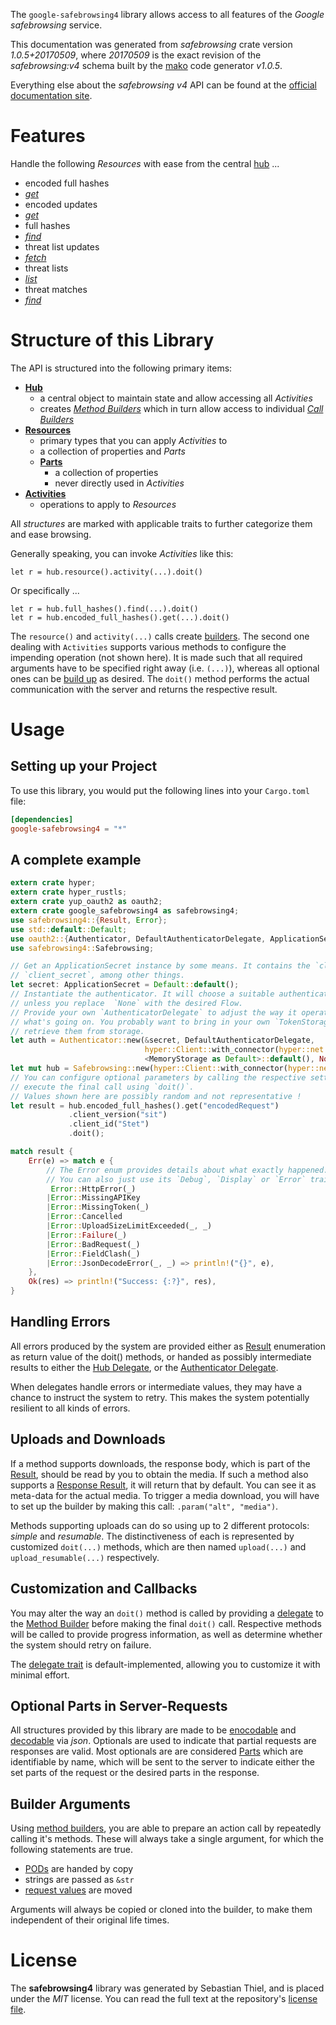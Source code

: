 <!---
DO NOT EDIT !
This file was generated automatically from 'src/mako/api/README.md.mako'
DO NOT EDIT !
-->
The `google-safebrowsing4` library allows access to all features of the *Google safebrowsing* service.

This documentation was generated from *safebrowsing* crate version *1.0.5+20170509*, where *20170509* is the exact revision of the *safebrowsing:v4* schema built by the [mako](http://www.makotemplates.org/) code generator *v1.0.5*.

Everything else about the *safebrowsing* *v4* API can be found at the
[official documentation site](https://developers.google.com/safe-browsing/).
# Features

Handle the following *Resources* with ease from the central [hub](https://docs.rs/google-safebrowsing4/1.0.5+20170509/google_safebrowsing4/struct.Safebrowsing.html) ... 

* encoded full hashes
 * [*get*](https://docs.rs/google-safebrowsing4/1.0.5+20170509/google_safebrowsing4/struct.EncodedFullHasheGetCall.html)
* encoded updates
 * [*get*](https://docs.rs/google-safebrowsing4/1.0.5+20170509/google_safebrowsing4/struct.EncodedUpdateGetCall.html)
* full hashes
 * [*find*](https://docs.rs/google-safebrowsing4/1.0.5+20170509/google_safebrowsing4/struct.FullHasheFindCall.html)
* threat list updates
 * [*fetch*](https://docs.rs/google-safebrowsing4/1.0.5+20170509/google_safebrowsing4/struct.ThreatListUpdateFetchCall.html)
* threat lists
 * [*list*](https://docs.rs/google-safebrowsing4/1.0.5+20170509/google_safebrowsing4/struct.ThreatListListCall.html)
* threat matches
 * [*find*](https://docs.rs/google-safebrowsing4/1.0.5+20170509/google_safebrowsing4/struct.ThreatMatcheFindCall.html)




# Structure of this Library

The API is structured into the following primary items:

* **[Hub](https://docs.rs/google-safebrowsing4/1.0.5+20170509/google_safebrowsing4/struct.Safebrowsing.html)**
    * a central object to maintain state and allow accessing all *Activities*
    * creates [*Method Builders*](https://docs.rs/google-safebrowsing4/1.0.5+20170509/google_safebrowsing4/trait.MethodsBuilder.html) which in turn
      allow access to individual [*Call Builders*](https://docs.rs/google-safebrowsing4/1.0.5+20170509/google_safebrowsing4/trait.CallBuilder.html)
* **[Resources](https://docs.rs/google-safebrowsing4/1.0.5+20170509/google_safebrowsing4/trait.Resource.html)**
    * primary types that you can apply *Activities* to
    * a collection of properties and *Parts*
    * **[Parts](https://docs.rs/google-safebrowsing4/1.0.5+20170509/google_safebrowsing4/trait.Part.html)**
        * a collection of properties
        * never directly used in *Activities*
* **[Activities](https://docs.rs/google-safebrowsing4/1.0.5+20170509/google_safebrowsing4/trait.CallBuilder.html)**
    * operations to apply to *Resources*

All *structures* are marked with applicable traits to further categorize them and ease browsing.

Generally speaking, you can invoke *Activities* like this:

```Rust,ignore
let r = hub.resource().activity(...).doit()
```

Or specifically ...

```ignore
let r = hub.full_hashes().find(...).doit()
let r = hub.encoded_full_hashes().get(...).doit()
```

The `resource()` and `activity(...)` calls create [builders][builder-pattern]. The second one dealing with `Activities` 
supports various methods to configure the impending operation (not shown here). It is made such that all required arguments have to be 
specified right away (i.e. `(...)`), whereas all optional ones can be [build up][builder-pattern] as desired.
The `doit()` method performs the actual communication with the server and returns the respective result.

# Usage

## Setting up your Project

To use this library, you would put the following lines into your `Cargo.toml` file:

```toml
[dependencies]
google-safebrowsing4 = "*"
```

## A complete example

```Rust
extern crate hyper;
extern crate hyper_rustls;
extern crate yup_oauth2 as oauth2;
extern crate google_safebrowsing4 as safebrowsing4;
use safebrowsing4::{Result, Error};
use std::default::Default;
use oauth2::{Authenticator, DefaultAuthenticatorDelegate, ApplicationSecret, MemoryStorage};
use safebrowsing4::Safebrowsing;

// Get an ApplicationSecret instance by some means. It contains the `client_id` and 
// `client_secret`, among other things.
let secret: ApplicationSecret = Default::default();
// Instantiate the authenticator. It will choose a suitable authentication flow for you, 
// unless you replace  `None` with the desired Flow.
// Provide your own `AuthenticatorDelegate` to adjust the way it operates and get feedback about 
// what's going on. You probably want to bring in your own `TokenStorage` to persist tokens and
// retrieve them from storage.
let auth = Authenticator::new(&secret, DefaultAuthenticatorDelegate,
                              hyper::Client::with_connector(hyper::net::HttpsConnector::new(hyper_rustls::TlsClient::new())),
                              <MemoryStorage as Default>::default(), None);
let mut hub = Safebrowsing::new(hyper::Client::with_connector(hyper::net::HttpsConnector::new(hyper_rustls::TlsClient::new())), auth);
// You can configure optional parameters by calling the respective setters at will, and
// execute the final call using `doit()`.
// Values shown here are possibly random and not representative !
let result = hub.encoded_full_hashes().get("encodedRequest")
             .client_version("sit")
             .client_id("Stet")
             .doit();

match result {
    Err(e) => match e {
        // The Error enum provides details about what exactly happened.
        // You can also just use its `Debug`, `Display` or `Error` traits
         Error::HttpError(_)
        |Error::MissingAPIKey
        |Error::MissingToken(_)
        |Error::Cancelled
        |Error::UploadSizeLimitExceeded(_, _)
        |Error::Failure(_)
        |Error::BadRequest(_)
        |Error::FieldClash(_)
        |Error::JsonDecodeError(_, _) => println!("{}", e),
    },
    Ok(res) => println!("Success: {:?}", res),
}

```
## Handling Errors

All errors produced by the system are provided either as [Result](https://docs.rs/google-safebrowsing4/1.0.5+20170509/google_safebrowsing4/enum.Result.html) enumeration as return value of 
the doit() methods, or handed as possibly intermediate results to either the 
[Hub Delegate](https://docs.rs/google-safebrowsing4/1.0.5+20170509/google_safebrowsing4/trait.Delegate.html), or the [Authenticator Delegate](https://docs.rs/yup-oauth2/*/yup_oauth2/trait.AuthenticatorDelegate.html).

When delegates handle errors or intermediate values, they may have a chance to instruct the system to retry. This 
makes the system potentially resilient to all kinds of errors.

## Uploads and Downloads
If a method supports downloads, the response body, which is part of the [Result](https://docs.rs/google-safebrowsing4/1.0.5+20170509/google_safebrowsing4/enum.Result.html), should be
read by you to obtain the media.
If such a method also supports a [Response Result](https://docs.rs/google-safebrowsing4/1.0.5+20170509/google_safebrowsing4/trait.ResponseResult.html), it will return that by default.
You can see it as meta-data for the actual media. To trigger a media download, you will have to set up the builder by making
this call: `.param("alt", "media")`.

Methods supporting uploads can do so using up to 2 different protocols: 
*simple* and *resumable*. The distinctiveness of each is represented by customized 
`doit(...)` methods, which are then named `upload(...)` and `upload_resumable(...)` respectively.

## Customization and Callbacks

You may alter the way an `doit()` method is called by providing a [delegate](https://docs.rs/google-safebrowsing4/1.0.5+20170509/google_safebrowsing4/trait.Delegate.html) to the 
[Method Builder](https://docs.rs/google-safebrowsing4/1.0.5+20170509/google_safebrowsing4/trait.CallBuilder.html) before making the final `doit()` call. 
Respective methods will be called to provide progress information, as well as determine whether the system should 
retry on failure.

The [delegate trait](https://docs.rs/google-safebrowsing4/1.0.5+20170509/google_safebrowsing4/trait.Delegate.html) is default-implemented, allowing you to customize it with minimal effort.

## Optional Parts in Server-Requests

All structures provided by this library are made to be [enocodable](https://docs.rs/google-safebrowsing4/1.0.5+20170509/google_safebrowsing4/trait.RequestValue.html) and 
[decodable](https://docs.rs/google-safebrowsing4/1.0.5+20170509/google_safebrowsing4/trait.ResponseResult.html) via *json*. Optionals are used to indicate that partial requests are responses 
are valid.
Most optionals are are considered [Parts](https://docs.rs/google-safebrowsing4/1.0.5+20170509/google_safebrowsing4/trait.Part.html) which are identifiable by name, which will be sent to 
the server to indicate either the set parts of the request or the desired parts in the response.

## Builder Arguments

Using [method builders](https://docs.rs/google-safebrowsing4/1.0.5+20170509/google_safebrowsing4/trait.CallBuilder.html), you are able to prepare an action call by repeatedly calling it's methods.
These will always take a single argument, for which the following statements are true.

* [PODs][wiki-pod] are handed by copy
* strings are passed as `&str`
* [request values](https://docs.rs/google-safebrowsing4/1.0.5+20170509/google_safebrowsing4/trait.RequestValue.html) are moved

Arguments will always be copied or cloned into the builder, to make them independent of their original life times.

[wiki-pod]: http://en.wikipedia.org/wiki/Plain_old_data_structure
[builder-pattern]: http://en.wikipedia.org/wiki/Builder_pattern
[google-go-api]: https://github.com/google/google-api-go-client

# License
The **safebrowsing4** library was generated by Sebastian Thiel, and is placed 
under the *MIT* license.
You can read the full text at the repository's [license file][repo-license].

[repo-license]: https://github.com/Byron/google-apis-rsblob/master/LICENSE.md

